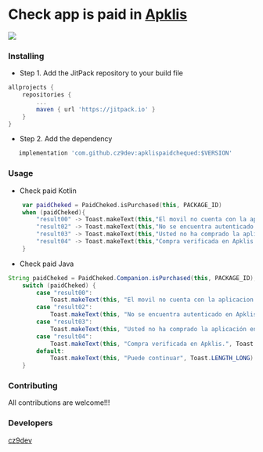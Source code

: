 # Check app is paid in [Apklis](https://www.apklis.cu/es/)

[![](https://jitpack.io/v/cz9dev/apklispaidchequed.svg)](https://jitpack.io/#cz9dev/apklispaidchequed)

### Installing

* Step 1. Add the JitPack repository to your build file

```groovy
allprojects {
	repositories {
		...
		maven { url 'https://jitpack.io' }
	}
}
```

* Step 2. Add the dependency

```groovy
   implementation 'com.github.cz9dev:apklispaidchequed:$VERSION'
```

### Usage

* Check paid Kotlin

```kotlin
    var paidCheked = PaidCheked.isPurchased(this, PACKAGE_ID)
    when (paidCheked){
        "result00" -> Toast.makeText(this,"El movil no cuenta con la aplicacion Apklis instalada.",Toast.LENGTH_LONG).show()
        "result02" -> Toast.makeText(this,"No se encuentra autenticado en Apklis.",Toast.LENGTH_LONG).show()
        "result03" -> Toast.makeText(this,"Usted no ha comprado la aplicación en Apklis.",Toast.LENGTH_LONG).show()
        "result04" -> Toast.makeText(this,"Compra verificada en Apklis.",Toast.LENGTH_LONG).show()
    }
```

* Check paid Java

```java
String paidCheked = PaidCheked.Companion.isPurchased(this, PACKAGE_ID);
	switch (paidCheked) {
    	case "result00":
        	Toast.makeText(this, "El movil no cuenta con la aplicacion Apklis instalada.", Toast.LENGTH_LONG).show();
		case "result02":
			Toast.makeText(this, "No se encuentra autenticado en Apklis.", Toast.LENGTH_LONG).show();
		case "result03":
			Toast.makeText(this, "Usted no ha comprado la aplicación en Apklis.", Toast.LENGTH_LONG).show();
		case "result04":
			Toast.makeText(this, "Compra verificada en Apklis.", Toast.LENGTH_LONG).show();
		default:
			Toast.makeText(this, "Puede continuar", Toast.LENGTH_LONG).show();
    }
```

### Contributing

All contributions are welcome!!!

### Developers

[cz9dev](https://github.com/cz9dev)
